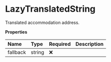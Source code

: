 # LazyTranslatedString

Translated accommodation address.

**Properties**

| Name     | Type   | Required | Description |
| :------- | :----- | :------- | :---------- |
| fallback | string | ❌       |             |
